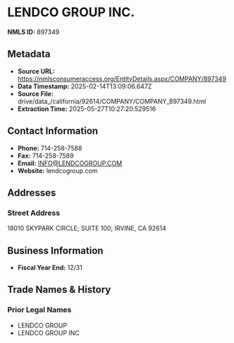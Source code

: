 # LENDCO GROUP INC.

**NMLS ID:** 897349

## Metadata
- **Source URL:** https://nmlsconsumeraccess.org/EntityDetails.aspx/COMPANY/897349
- **Data Timestamp:** 2025-02-14T13:09:06.647Z
- **Source File:** drive/data_/california/92614/COMPANY/COMPANY_897349.html
- **Extraction Time:** 2025-05-27T10:27:20.529516

## Contact Information
- **Phone:** 714-258-7588
- **Fax:** 714-258-7589
- **Email:** INFO@LENDCOGROUP.COM
- **Website:** lendcogroup.com

## Addresses
### Street Address
18010 SKYPARK CIRCLE; SUITE 100; IRVINE, CA 92614

## Business Information
- **Fiscal Year End:** 12/31

## Trade Names & History
### Prior Legal Names
- LENDCO GROUP
- LENDCO GROUP INC

